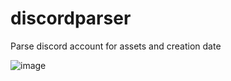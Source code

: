 # discordparser
Parse discord account for assets and creation date

![image](https://github.com/user-attachments/assets/dad2fcb5-e622-4920-97b8-a07273d38761)
